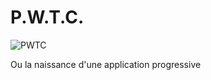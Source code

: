 # P.W.T.C.
![PWTC](images/pwtc-icon-white.svg)

<div class="subtitle" >
    <div>Ou la naissance d'une application progressive</div>
</div>
